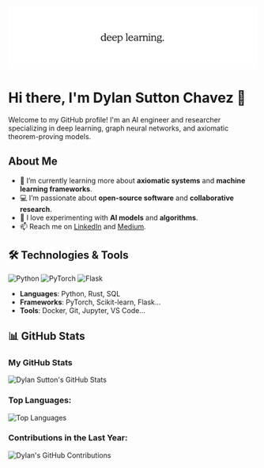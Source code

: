 ![Dylan's GitHub Contributions](https://raw.githubusercontent.com/sutton7302/sutton7302/refs/heads/main/deep-learning.png)


# Hi there, I'm Dylan Sutton Chavez 👋

Welcome to my GitHub profile! I'm an AI engineer and researcher specializing in deep learning, graph neural networks, and axiomatic theorem-proving models.

## About Me

- 🌱 I’m currently learning more about **axiomatic systems** and **machine learning frameworks**.
- 💻 I’m passionate about **open-source software** and **collaborative research**.
- 🤖 I love experimenting with **AI models** and **algorithms**.
- 📫 Reach me on [LinkedIn](https://www.linkedin.com/in/dylan-sutton-chavez) and [Medium](https://medium.com/@sutton7302).
  
## 🛠️ Technologies & Tools

![Python](https://img.shields.io/badge/Python-3.8-blue)
![PyTorch](https://img.shields.io/badge/PyTorch-1.10-red)
![Flask](https://img.shields.io/badge/Flask-2.0-green)

- **Languages**: Python, Rust, SQL
- **Frameworks**: PyTorch, Scikit-learn, Flask...
- **Tools**: Docker, Git, Jupyter, VS Code...

## 📊 GitHub Stats

### My GitHub Stats
![Dylan Sutton's GitHub Stats](https://github-readme-stats.vercel.app/api?username=sutton7302&show_icons=true&count_private=true&hide_title=true&theme=tokyonight&hide=prs)

### Top Languages:
![Top Languages](https://github-readme-stats.vercel.app/api/top-langs/?username=sutton7302&layout=compact&theme=tokyonight)

### Contributions in the Last Year:
![Dylan's GitHub Contributions](https://github-readme-streak-stats.herokuapp.com/?user=sutton7302&theme=tokyonight)
